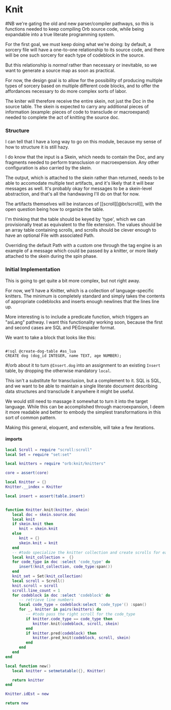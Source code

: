 # Knit

#NB we're gating the old and new parser/compiler pathways, so this is
functions needed to keep compiling Orb source code, while being expandable
into a true literate programming system.


For the first goal, we must keep doing what we're doing: by default, a sorcery
file will have a one-to-one relationship to its source code, and there will be
one such sorcery for each type of codeblock in the source.


But this relationship is _normal_ rather than necessary or inevitable, so we
want to generate a source map as soon as practical.


For now, the design goal is to allow for the possibility of producing multiple
types of sorcery based on multiple different code blocks, and to offer the
affordances necessary to do more complex sorts of labor.


The kniter will therefore receive the entire skein, not just the Doc in the
source table.  The skein is expected to carry any additional pieces of
information (example: pieces of code to transclude or macroexpand) needed to
complete the act of knitting the source doc.


### Structure

  I can tell that I have a long way to go on this module, because my sense of
how to structure it is still hazy.


I do know that the input is a Skein, which needs to contain the Doc, and any
fragments needed to perform transclusion or macroexpension.  Any other
configuration is also carried by the skein.


The output, which is attached to the skein rather than returned, needs to be
able to accomodate multiple text artifacts, and it's likely that it will bear
messages as well.  It's probably okay for messages to be a skein-level
abstraction, and that's all the handwaving I'll do on that for now.


The artifacts themselves will be instances of [[scroll][@br/scroll]], with the
open question being how to organize the table.


I'm thinking that the table should be keyed by 'type', which we can
provisionally treat as equivalent to the file extension. The values should be
an array table containing scrolls, and scrolls should be clever enough to have
an optional File with associated Path.


Overriding the default Path with a custom one through the tag engine is an
example of a message which could be passed by a knitter, or more likely
attached to the skein during the spin phase.


### Initial Implementation

This is going to get quite a bit more complex, but not right away.


For now, we'll have a Knitter, which is a collection of language-specific
knitters.  The minimum is completely standard and simply takes the contents of
appropriate codeblocks and inserts enough newlines that the lines line up.


More interesting is to include a predicate function, which triggers an
"asLang" pathway.  I want this functionality working soon, because the first
and second cases are SQL and PEG/espalier format.


We want to take a block that looks like this:

```orb

#!sql @create-dog-table #as_lua
CREATE dog (dog_id INTEGER, name TEXT, age NUMBER);
```
#/orb
about it to turn ``@Insert.dog`` into an assignment to an existing ``Insert``
table, by dropping the otherwise mandatory ``local``.


This isn't a substitute for transclusion, but a complement to it. SQL is SQL,
and we want to be able to maintain a single literate document describing data
structures and transclude it anywhere it might be useful.


We would still need to massage it somewhat to turn it into the target
language.  While this can be accomplished through macroexpansion, I deem it
more readable and better to embody the simplest transformations in this sort
of common pattern.


Making this general, eloquent, and extensible, will take a few iterations.


#### imports

```lua
local Scroll = require "scroll:scroll"
local Set = require "set:set"

local knitters = require "orb:knit/knitters"

core = assert(core)
```
```lua
local Knitter = {}
Knitter.__index = Knitter
```
```lua
local insert = assert(table.insert)


function Knitter.knit(knitter, skein)
   local doc = skein.source.doc
   local knit
   if skein.knit then
      knit = skein.knit
   else
      knit = {}
      skein.knit = knit
   end
   -- #todo specialize the knitter collection and create scrolls for each type
   local knit_collection =  {}
   for code_type in doc :select 'code_type' do
      insert(knit_collection, code_type:span())
   end
   knit_set = Set(knit_collection)
   local scroll = Scroll()
   knit.scroll = scroll
   scroll.line_count = 1
   for codeblock in doc :select 'codeblock' do
      -- retrieve line numbers
      local code_type = codeblock:select 'code_type'() :span()
      for _, knitter in pairs(knitters) do
         -- #todo pass the right scroll for the code_type
         if knitter.code_type == code_type then
            knitter.knit(codeblock, scroll, skein)
         end
         if knitter.pred(codeblock) then
            knitter.pred_knit(codeblock, scroll, skein)
         end
      end
   end
end
```
```lua
local function new()
   local knitter = setmetatable({}, Knitter)

   return knitter
end

Knitter.idEst = new
```
```lua
return new
```
